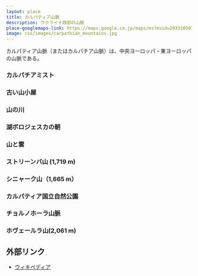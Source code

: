 ```yaml
---
layout: place
title: カルパティア山脈
description: ウクライナ西部の山脈
place-googlemaps-link: https://maps.google.co.jp/maps/ms?msid=203310507934630225052.0004bafdb017a896c33cb&msa=0&dg=feature
image: css/images/carpathian_mountains.jpg
---
```

カルパティア山脈（またはカルパチア山脈）は、中央ヨーロッパ・東ヨーロッパの山脈である。

### カルパチアミスト
<div class="lazyload">
<!--
<div about='https://farm5.static.flickr.com/4094/4880320984_677bcce4ed_b.jpg'><a href='https://www.flickr.com/photos/ashenwolf/4880320984/' target='_blank'><img xmlns:dct='http://purl.org/dc/terms/' href='http://purl.org/dc/dcmitype/StillImage' rel='dct:type' src='https://farm5.static.flickr.com/4094/4880320984_677bcce4ed_b.jpg' alt='Carpathian mist by Wolfhowl, on Flickr' title='Carpathian mist by Wolfhowl, on Flickr' border='0'/></a><br/><a rel='license' href='http://creativecommons.org/licenses/by-nc/2.0/' target='_blank'><img src='http://i.creativecommons.org/l/by-nc/2.0/80x15.png' alt='Creative Commons Creative Commons Attribution-Noncommercial 2.0 Generic License' title='Creative Commons Creative Commons Attribution-Noncommercial 2.0 Generic License' border='0' align='left'></a>&nbsp; &nbsp;by&nbsp;<a href='https://www.flickr.com/people/ashenwolf/' target='_blank'>&nbsp;</a><a xmlns:cc='http://creativecommons.org/ns#' rel='cc:attributionURL' property='cc:attributionName' href='https://www.flickr.com/people/ashenwolf/' target='_blank'>Wolfhowl</a><a href='http://www.imagecodr.org/' target='_blank'>&nbsp;</a></div>
-->
</div>

### 古い山小屋
<div class="lazyload">
<!--
<div about='https://farm5.static.flickr.com/4075/4872416886_ff2e47eec7_b.jpg'><a href='https://www.flickr.com/photos/ashenwolf/4872416886/' target='_blank'><img xmlns:dct='http://purl.org/dc/terms/' href='http://purl.org/dc/dcmitype/StillImage' rel='dct:type' src='https://farm5.static.flickr.com/4075/4872416886_ff2e47eec7_b.jpg' alt='Old mountain hut by Wolfhowl, on Flickr' title='Old mountain hut by Wolfhowl, on Flickr' border='0'/></a><br/><a rel='license' href='http://creativecommons.org/licenses/by-nc/2.0/' target='_blank'><img src='http://i.creativecommons.org/l/by-nc/2.0/80x15.png' alt='Creative Commons Creative Commons Attribution-Noncommercial 2.0 Generic License' title='Creative Commons Creative Commons Attribution-Noncommercial 2.0 Generic License' border='0' align='left'></a>&nbsp; &nbsp;by&nbsp;<a href='https://www.flickr.com/people/ashenwolf/' target='_blank'>&nbsp;</a><a xmlns:cc='http://creativecommons.org/ns#' rel='cc:attributionURL' property='cc:attributionName' href='https://www.flickr.com/people/ashenwolf/' target='_blank'>Wolfhowl</a><a href='http://www.imagecodr.org/' target='_blank'>&nbsp;</a></div>
-->
</div>

### 山の川
<div class="lazyload">
<!--
<div about='https://farm5.static.flickr.com/4077/4872540508_8872c76168_b.jpg'><a href='https://www.flickr.com/photos/ashenwolf/4872540508/' target='_blank'><img xmlns:dct='http://purl.org/dc/terms/' href='http://purl.org/dc/dcmitype/StillImage' rel='dct:type' src='https://farm5.static.flickr.com/4077/4872540508_8872c76168_b.jpg' alt='IMG_6435.jpg by Wolfhowl, on Flickr' title='IMG_6435.jpg by Wolfhowl, on Flickr' border='0'/></a><br/><a rel='license' href='http://creativecommons.org/licenses/by-nc/2.0/' target='_blank'><img src='http://i.creativecommons.org/l/by-nc/2.0/80x15.png' alt='Creative Commons Creative Commons Attribution-Noncommercial 2.0 Generic License' title='Creative Commons Creative Commons Attribution-Noncommercial 2.0 Generic License' border='0' align='left'></a>&nbsp; &nbsp;by&nbsp;<a href='https://www.flickr.com/people/ashenwolf/' target='_blank'>&nbsp;</a><a xmlns:cc='http://creativecommons.org/ns#' rel='cc:attributionURL' property='cc:attributionName' href='https://www.flickr.com/people/ashenwolf/' target='_blank'>Wolfhowl</a><a href='http://www.imagecodr.org/' target='_blank'>&nbsp;</a></div>
-->
</div>

### 湖ボロジェスカの朝
<div class="lazyload">
<!--
<div about='https://farm5.static.flickr.com/4141/4871889587_9a39847147_b.jpg'><a href='https://www.flickr.com/photos/ashenwolf/4871889587/' target='_blank'><img xmlns:dct='http://purl.org/dc/terms/' href='http://purl.org/dc/dcmitype/StillImage' rel='dct:type' src='https://farm5.static.flickr.com/4141/4871889587_9a39847147_b.jpg' alt='Morning at Lake Vorojeska by Wolfhowl, on Flickr' title='Morning at Lake Vorojeska by Wolfhowl, on Flickr' border='0'/></a><br/><a rel='license' href='http://creativecommons.org/licenses/by-nc/2.0/' target='_blank'><img src='http://i.creativecommons.org/l/by-nc/2.0/80x15.png' alt='Creative Commons Creative Commons Attribution-Noncommercial 2.0 Generic License' title='Creative Commons Creative Commons Attribution-Noncommercial 2.0 Generic License' border='0' align='left'></a>&nbsp; &nbsp;by&nbsp;<a href='https://www.flickr.com/people/ashenwolf/' target='_blank'>&nbsp;</a><a xmlns:cc='http://creativecommons.org/ns#' rel='cc:attributionURL' property='cc:attributionName' href='https://www.flickr.com/people/ashenwolf/' target='_blank'>Wolfhowl</a><a href='http://www.imagecodr.org/' target='_blank'>&nbsp;</a></div>
-->
</div>

### 山と雲
<div class="lazyload">
<!--
<div about='https://farm5.static.flickr.com/4117/4880321516_afd5df5ffb_b.jpg'><a href='https://www.flickr.com/photos/ashenwolf/4880321516/' target='_blank'><img xmlns:dct='http://purl.org/dc/terms/' href='http://purl.org/dc/dcmitype/StillImage' rel='dct:type' src='https://farm5.static.flickr.com/4117/4880321516_afd5df5ffb_b.jpg' alt='Clouds and Mist by Wolfhowl, on Flickr' title='Clouds and Mist by Wolfhowl, on Flickr' border='0'/></a><br/><a rel='license' href='http://creativecommons.org/licenses/by-nc/2.0/' target='_blank'><img src='http://i.creativecommons.org/l/by-nc/2.0/80x15.png' alt='Creative Commons Creative Commons Attribution-Noncommercial 2.0 Generic License' title='Creative Commons Creative Commons Attribution-Noncommercial 2.0 Generic License' border='0' align='left'></a>&nbsp; &nbsp;by&nbsp;<a href='https://www.flickr.com/people/ashenwolf/' target='_blank'>&nbsp;</a><a xmlns:cc='http://creativecommons.org/ns#' rel='cc:attributionURL' property='cc:attributionName' href='https://www.flickr.com/people/ashenwolf/' target='_blank'>Wolfhowl</a><a href='http://www.imagecodr.org/' target='_blank'>&nbsp;</a></div>
-->
</div>

### ストリーンバ山 (1,719 m)
<div class="lazyload">
<!--
<p><a href="https://commons.wikimedia.org/wiki/File:Strymba.JPG#/media/File:Strymba.JPG"><img src="https://upload.wikimedia.org/wikipedia/commons/e/ec/Strymba.JPG" alt="Strymba.JPG" height="3056" width="4592"></a></p>
-->
</div>

### シニャーク山（1,665 m）
<div class="lazyload">
<!--
<p><a href="https://uk.wikipedia.org/wiki/%D0%A4%D0%B0%D0%B9%D0%BB:Syniak_(hrebet)-2.JPG#/media/File:Syniak_(hrebet)-2.JPG"><img src="https://upload.wikimedia.org/wikipedia/uk/thumb/c/c6/Syniak_%28hrebet%29-2.JPG/1200px-Syniak_%28hrebet%29-2.JPG" alt="Syniak (hrebet)-2.JPG"></a></p>
-->
</div>

### カルパティア国立自然公園
<div class="lazyload">
<!--
<p><a href="https://commons.wikimedia.org/wiki/File:%D0%9A%D0%B0%D1%80%D0%BF%D0%B0%D1%82%D1%81%D0%BA%D0%B8%D0%B9_05.jpg#/media/File:%D0%9A%D0%B0%D1%80%D0%BF%D0%B0%D1%82%D1%81%D0%BA%D0%B8%D0%B9_05.jpg"><img src="https://upload.wikimedia.org/wikipedia/commons/2/28/%D0%9A%D0%B0%D1%80%D0%BF%D0%B0%D1%82%D1%81%D0%BA%D0%B8%D0%B9_05.jpg" alt="Карпатский 05.jpg" height="2666" width="4000"></a></p>
-->
</div>

### チョルノホーラ山脈
<div class="lazyload">
<!--
<p><a href="https://commons.wikimedia.org/wiki/File:%D0%97--%D0%9A%D0%BE%D1%81%D1%82%D1%80%D0%B8%D1%87--%D0%BD%D0%B0--%D0%A7%D0%BE%D1%80%D0%BD%D0%BE%D0%B3%D0%BE%D1%80%D1%83..jpg#/media/File:%D0%97--%D0%9A%D0%BE%D1%81%D1%82%D1%80%D0%B8%D1%87--%D0%BD%D0%B0--%D0%A7%D0%BE%D1%80%D0%BD%D0%BE%D0%B3%D0%BE%D1%80%D1%83..jpg"><img src="https://upload.wikimedia.org/wikipedia/commons/7/71/%D0%97--%D0%9A%D0%BE%D1%81%D1%82%D1%80%D0%B8%D1%87--%D0%BD%D0%B0--%D0%A7%D0%BE%D1%80%D0%BD%D0%BE%D0%B3%D0%BE%D1%80%D1%83..jpg" alt="З--Кострич--на--Чорногору..jpg" height="867" width="1300"></a></p>
-->
</div>

### ホヴェールラ山(2,061 m)
<div class="lazyload">
<!--
<div about='https://farm4.static.flickr.com/3440/3890361896_8386fe9b7e_b.jpg'><a href='https://www.flickr.com/photos/mybukit/3890361896/' target='_blank'><img xmlns:dct='http://purl.org/dc/terms/' href='http://purl.org/dc/dcmitype/StillImage' rel='dct:type' src='https://farm4.static.flickr.com/3440/3890361896_8386fe9b7e_b.jpg' alt='Mt. Hoverla from W by MyBukit, on Flickr' title='Mt. Hoverla from W by MyBukit, on Flickr' border='0'/></a><br/><a rel='license' href='http://creativecommons.org/licenses/by-nc/2.0/' target='_blank'><img src='http://i.creativecommons.org/l/by-nc/2.0/80x15.png' alt='Creative Commons Creative Commons Attribution-Noncommercial 2.0 Generic License' title='Creative Commons Creative Commons Attribution-Noncommercial 2.0 Generic License' border='0' align='left'></a>&nbsp; &nbsp;by&nbsp;<a href='https://www.flickr.com/people/mybukit/' target='_blank'>&nbsp;</a><a xmlns:cc='http://creativecommons.org/ns#' rel='cc:attributionURL' property='cc:attributionName' href='https://www.flickr.com/people/mybukit/' target='_blank'>MyBukit</a><a href='http://www.imagecodr.org/' target='_blank'>&nbsp;</a></div>
-->
</div>

## 外部リンク

* <a href="http://ja.wikipedia.org/wiki/%E3%82%AB%E3%83%AB%E3%83%91%E3%83%86%E3%82%A3%E3%82%A2%E5%B1%B1%E8%84%88">ウィキペディア</a>
